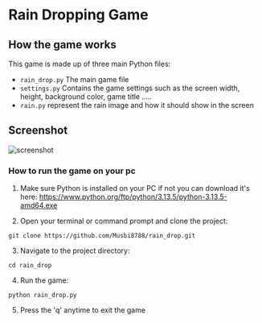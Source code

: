 # Rain Dropping Game

## How the game works
This game is made up of three main Python files:
- ``` rain_drop.py ``` The main game file
- ``` settings.py ``` Contains the game settings such as the screen width, height, background color, game title .....
- ``` rain.py ``` represent the rain image and how it should show in the screen

## Screenshot
![screenshot](['images/images.png'](https://github.com/Musbi8788/rain_drop/blob/main/images/image.png))


### How to run the game on your pc

 1. Make sure  Python is installed on your PC if not you can download it's here: https://www.python.org/ftp/python/3.13.5/python-3.13.5-amd64.exe 

 2. Open your terminal or command prompt and clone the project:

  ``` git clone https://github.com/Musbi8788/rain_drop.git ```


 3. Navigate to the project directory:

  ``` cd rain_drop ``` 


 4. Run the game:
 
  ``` python rain_drop.py ```


 5. Press the 'q' anytime to exit the game
   
   
